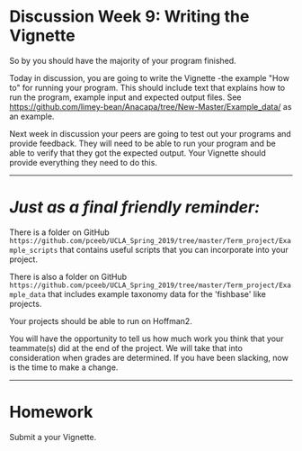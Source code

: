 # Discussion Week 9: Writing the Vignette

So by you should have the majority of your program finished.

Today in discussion, you are going to write the Vignette -the example "How to" for running your program. This should include text that explains how to run the program, example input and expected output files. See https://github.com/limey-bean/Anacapa/tree/New-Master/Example_data/ as an example.  

Next week in discussion your peers are going to test out your programs and provide feedback.  They will need to be able to run your program and be able to verify that they got the expected output.  Your Vignette should provide everything they need to do this.



---

# _Just as a final friendly reminder:_

There is a folder on GitHub ```https://github.com/pceeb/UCLA_Spring_2019/tree/master/Term_project/Example_scripts``` that contains useful scripts that you can incorporate into your project.  

There is also a folder on GitHub ```https://github.com/pceeb/UCLA_Spring_2019/tree/master/Term_project/Example_data``` that includes example taxonomy data for the 'fishbase' like projects.


Your projects should be able to run on Hoffman2.

You will have the opportunity to tell us how much work you think that your teammate(s) did at the end of the project.  We will take that into consideration when grades are determined.  If you have been slacking, now is the time to make a change.

---

# Homework

Submit a your Vignette.
